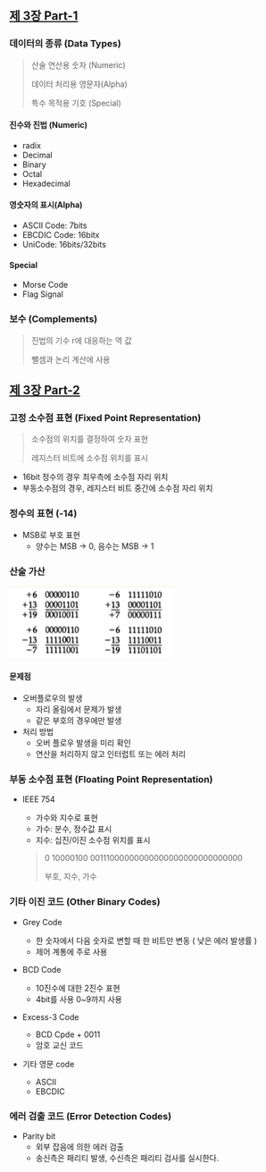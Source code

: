 
## [제 3장 Part-1](https://www.youtube.com/watch?v=aSocCv3SC2k&list=PLc8fQ-m7b1hCHTT7VH2oo0Ng7Et096dYc&index=6)

### 데이터의 종류 (Data Types)

> 산술 연산용 숫자 (Numeric)
>
> 데이터 처리용 영문자(Alpha)
>
> 특수 목적용 기호 (Special)



#### 진수와 진법 (Numeric)

* radix
* Decimal
* Binary
* Octal
* Hexadecimal



#### 영숫자의 표시(Alpha)

* ASCII Code: 7bits
* EBCDIC Code: 16bitx
* UniCode: 16bits/32bits



#### Special

* Morse Code
* Flag Signal

 

### 보수 (Complements)

> 진법의 기수 r에 대응하는 역 값
>
> 뺄셈과 논리 계산에 사용



## [제 3장 Part-2](https://www.youtube.com/watch?v=bysGzutpRgc&list=PLc8fQ-m7b1hCHTT7VH2oo0Ng7Et096dYc&index=7)

### 고정 소수점 표현 (Fixed Point Representation)

> 소수점의 위치를 결정하여 숫자 표현
>
> 레지스터 비트에 소수점 위치를 표시

* 16bit 정수의 경우 최우측에 소수점 자리 위치
* 부동소수점의 경우, 레지스터 비트 중간에 소수점 자리 위치



### 정수의 표현 (-14)

* MSB로 부호 표현
  * 양수는 MSB -> 0, 음수는 MSB -> 1



### 산술 가산

![image-20220706184322734](3장-데이터의-표현.assets/image-20220706184322734.png)



#### 문제점

* 오버플로우의 발생
  * 자리 올림에서 문제가 발생
  * 같은 부호의 경우에만 발생
* 처리 방법
  * 오버 플로우 발생을 미리 확인
  * 연산을 처리하지 않고 인터럽트 또는 에러 처리





### 부동 소수점 표현 (Floating Point Representation)

* IEEE 754

  * 가수와 지수로 표현
  * 가수: 분수, 정수값 표시
  * 지수: 십진/이진 소수점 위치를 표시

  > 0 10000100 00111000000000000000000000000000
  >
  > 부호, 지수, 가수



### 기타 이진 코드 (Other Binary Codes)

- Grey Code
  - 한 숫자에서 다음 숫자로 변할 때 한 비트만 변동 ( 낮은 에러 발생률 )
  - 제어 계통에 주로 사용

- BCD Code
  - 10진수에 대한 2진수 표현
  - 4bit를 사용 0~9까지 사용

- Excess-3 Code
  - BCD Cpde + 0011
  - 암호 교신 코드

- 기타 영문 code
  - ASCII
  - EBCDIC






### 에러 검출 코드 (Error Detection Codes)

* Parity bit
  * 외부 잡음에 의한 에러 검출
  * 송신측은 패리티 발생, 수신측은 패리티 검사를 실시한다.